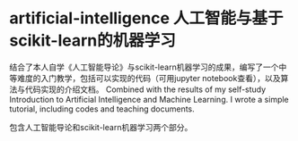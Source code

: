 # artificial-intelligence 人工智能与基于scikit-learn的机器学习
结合了本人自学《人工智能导论》与scikit-learn机器学习的成果，编写了一个中等难度的入门教学，包括可以实现的代码（可用jupyter notebook查看），以及算法与代码实现的介绍文档。
Combined with the results of my self-study Introduction to Artificial Intelligence and Machine Learning. I wrote a simple tutorial, including codes and teaching documents.

包含人工智能导论和scikit-learn机器学习两个部分。
